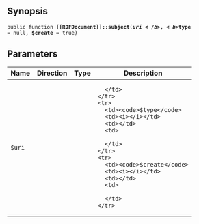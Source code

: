 ## Synopsis

<code>public function <b>[[RDFDocument]]::subject</b>(<b>$uri</b>, <b>$type</b> = null, <b>$create</b> = true)</code>

## Parameters

<table>
  <thead>
    <tr>
      <th>Name</th>
      <th>Direction</th>
      <th>Type</th>
      <th>Description</th>
    </tr>
  </thead>
  <tbody>
    <tr>
      <td><code>$uri</code>
      <td><i></i></td>
      <td></td>
      <td>

      </td>
    </tr>
    <tr>
      <td><code>$type</code>
      <td><i></i></td>
      <td></td>
      <td>

      </td>
    </tr>
    <tr>
      <td><code>$create</code>
      <td><i></i></td>
      <td></td>
      <td>

      </td>
    </tr>
  </tbody>
</table>

